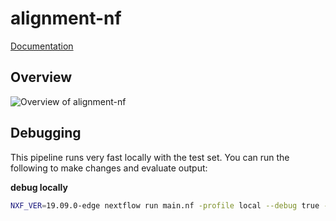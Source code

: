 # alignment-nf

[Documentation](http://andersenlab.org/dry-guide/pipeline-alignment/)

## Overview

![Overview of alignment-nf](img/alignment.png)

## Debugging

This pipeline runs very fast locally with the test set. You can run the following to make changes and evaluate output:

__debug locally__

```bash
NXF_VER=19.09.0-edge nextflow run main.nf -profile local --debug true -resume
```
